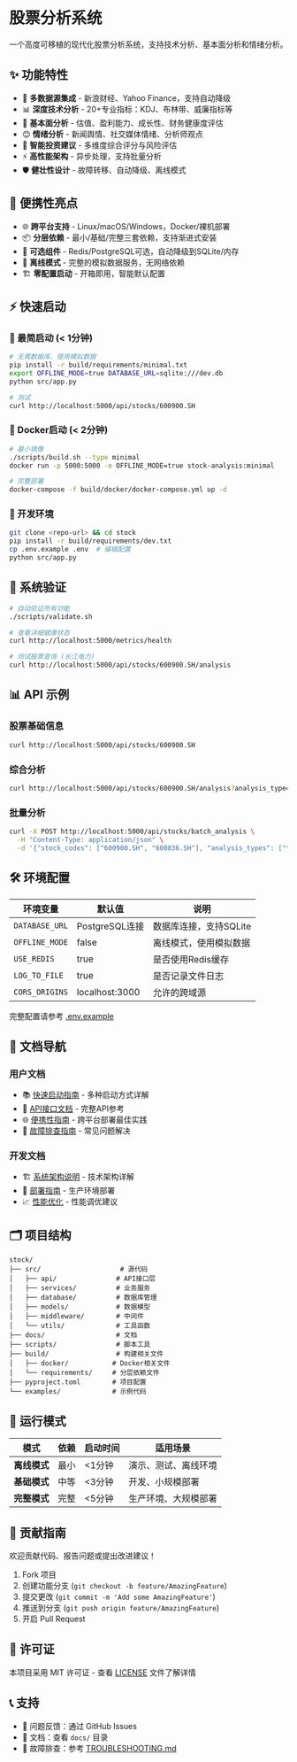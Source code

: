 # 股票分析系统

一个高度可移植的现代化股票分析系统，支持技术分析、基本面分析和情绪分析。

## ✨ 功能特性

- 🚀 **多数据源集成** - 新浪财经、Yahoo Finance，支持自动降级
- 📊 **深度技术分析** - 20+专业指标：KDJ、布林带、威廉指标等
- 💼 **基本面分析** - 估值、盈利能力、成长性、财务健康度评估
- 😊 **情绪分析** - 新闻舆情、社交媒体情绪、分析师观点
- 🎯 **智能投资建议** - 多维度综合评分与风险评估
- ⚡ **高性能架构** - 异步处理，支持批量分析
- 🛡️ **健壮性设计** - 故障转移、自动降级、离线模式

## 🎯 便携性亮点

- 🌐 **跨平台支持** - Linux/macOS/Windows，Docker/裸机部署
- 📦 **分层依赖** - 最小/基础/完整三套依赖，支持渐进式安装
- 🔌 **可选组件** - Redis/PostgreSQL可选，自动降级到SQLite/内存
- 🚫 **离线模式** - 完整的模拟数据服务，无网络依赖
- 🏗️ **零配置启动** - 开箱即用，智能默认配置

## ⚡ 快速启动

### 🚀 最简启动 (< 1分钟)
```bash
# 无需数据库，使用模拟数据
pip install -r build/requirements/minimal.txt
export OFFLINE_MODE=true DATABASE_URL=sqlite:///dev.db
python src/app.py

# 测试
curl http://localhost:5000/api/stocks/600900.SH
```

### 🐳 Docker启动 (< 2分钟)
```bash
# 最小镜像
./scripts/build.sh --type minimal
docker run -p 5000:5000 -e OFFLINE_MODE=true stock-analysis:minimal

# 完整部署
docker-compose -f build/docker/docker-compose.yml up -d
```

### 🔧 开发环境
```bash
git clone <repo-url> && cd stock
pip install -r build/requirements/dev.txt
cp .env.example .env  # 编辑配置
python src/app.py
```

## 🧪 系统验证

```bash
# 自动验证所有功能
./scripts/validate.sh

# 查看详细健康状态
curl http://localhost:5000/metrics/health

# 测试股票查询 (长江电力)
curl http://localhost:5000/api/stocks/600900.SH/analysis
```

## 📊 API 示例

### 股票基础信息
```bash
curl http://localhost:5000/api/stocks/600900.SH
```

### 综合分析
```bash
curl http://localhost:5000/api/stocks/600900.SH/analysis?analysis_type=all
```

### 批量分析
```bash
curl -X POST http://localhost:5000/api/stocks/batch_analysis \
  -H "Content-Type: application/json" \
  -d '{"stock_codes": ["600900.SH", "600036.SH"], "analysis_types": ["technical"]}'
```

## 🛠️ 环境配置

| 环境变量 | 默认值 | 说明 |
|---------|--------|------|
| `DATABASE_URL` | PostgreSQL连接 | 数据库连接，支持SQLite |
| `OFFLINE_MODE` | false | 离线模式，使用模拟数据 |
| `USE_REDIS` | true | 是否使用Redis缓存 |
| `LOG_TO_FILE` | true | 是否记录文件日志 |
| `CORS_ORIGINS` | localhost:3000 | 允许的跨域源 |

完整配置请参考 [.env.example](.env.example)

## 📖 文档导航

### 用户文档
- 📚 [快速启动指南](docs/QUICK_START.md) - 多种启动方式详解
- 🔧 [API接口文档](docs/API.md) - 完整API参考
- 🌐 [便携性指南](docs/PORTABILITY.md) - 跨平台部署最佳实践
- 🚨 [故障排查指南](docs/TROUBLESHOOTING.md) - 常见问题解决

### 开发文档
- 🏗️ [系统架构说明](docs/ARCHITECTURE.md) - 技术架构详解
- 🚀 [部署指南](docs/DEPLOYMENT.md) - 生产环境部署
- 📈 [性能优化](docs/PERFORMANCE.md) - 性能调优建议

## 🗂️ 项目结构

```
stock/
├── src/                    # 源代码
│   ├── api/               # API接口层
│   ├── services/          # 业务服务
│   ├── database/          # 数据库管理
│   ├── models/            # 数据模型
│   ├── middleware/        # 中间件
│   └── utils/             # 工具函数
├── docs/                  # 文档
├── scripts/               # 脚本工具
├── build/                 # 构建相关文件
│   ├── docker/           # Docker相关文件
│   └── requirements/     # 分层依赖文件
├── pyproject.toml        # 项目配置
└── examples/             # 示例代码
```

## 🔄 运行模式

| 模式 | 依赖 | 启动时间 | 适用场景 |
|------|------|----------|----------|
| **离线模式** | 最小 | <1分钟 | 演示、测试、离线环境 |
| **基础模式** | 中等 | <3分钟 | 开发、小规模部署 |
| **完整模式** | 完整 | <5分钟 | 生产环境、大规模部署 |

## 🤝 贡献指南

欢迎贡献代码、报告问题或提出改进建议！

1. Fork 项目
2. 创建功能分支 (`git checkout -b feature/AmazingFeature`)
3. 提交更改 (`git commit -m 'Add some AmazingFeature'`)
4. 推送到分支 (`git push origin feature/AmazingFeature`)
5. 开启 Pull Request

## 📄 许可证

本项目采用 MIT 许可证 - 查看 [LICENSE](LICENSE) 文件了解详情

## 📞 支持

- 📧 问题反馈：通过 GitHub Issues
- 📖 文档：查看 `docs/` 目录
- 🔧 故障排查：参考 [TROUBLESHOOTING.md](docs/TROUBLESHOOTING.md)
